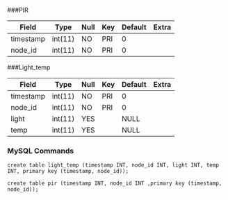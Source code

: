 ###PIR

| Field     | Type    | Null | Key | Default | Extra |
|-----------|---------|------|-----|---------|-------|
| timestamp | int(11) | NO   | PRI | 0       |       |
| node_id   | int(11) | NO   | PRI | 0       |       |

###Light_temp

| Field     | Type    | Null | Key | Default | Extra |
|-----------|---------|------|-----|---------|-------|
| timestamp | int(11) | NO   | PRI | 0       |       |
| node_id   | int(11) | NO   | PRI | 0       |       |
| light     | int(11) | YES  |     | NULL    |       |
| temp      | int(11) | YES  |     | NULL    |       |

### MySQL Commands

    create table light_temp (timestamp INT, node_id INT, light INT, temp INT, primary key (timestamp, node_id));

    create table pir (timestamp INT, node_id INT ,primary key (timestamp, node_id));

